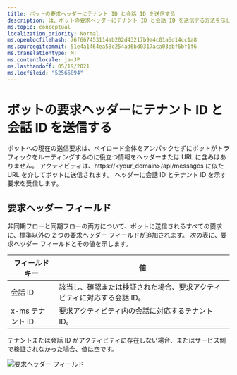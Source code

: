 ```yaml
---
title: ボットの要求ヘッダーにテナント ID と会話 ID を送信する
description: は、ボットの要求ヘッダーにテナント ID と会話 ID を送信する方法を示します。
ms.topic: conceptual
localization_priority: Normal
ms.openlocfilehash: 76f667453114ab202d43217b9a4c01a6d14cc1a8
ms.sourcegitcommit: 51e4a1464ea58c254ad6bd0317aca03ebf6bf1f6
ms.translationtype: MT
ms.contentlocale: ja-JP
ms.lasthandoff: 05/19/2021
ms.locfileid: "52565894"
---
```

# <a name="send-tenant-id-and-conversation-id-to-the-request-headers-of-the-bot"></a>ボットの要求ヘッダーにテナント ID と会話 ID を送信する

ボットへの現在の送信要求は、ペイロード全体をアンパックせずにボットがトラフィックをルーティングするのに役立つ情報をヘッダーまたは URL に含みはありません。 アクティビティは、https://<your_domain>/api/messages に似た URL を介してボットに送信されます。 ヘッダーに会話 ID とテナント ID を示す要求を受信します。

## <a name="request-header-fields"></a>要求ヘッダー フィールド

非同期フローと同期フローの両方について、ボットに送信されるすべての要求に、標準以外の 2 つの要求ヘッダー フィールドが追加されます。 次の表に、要求ヘッダー フィールドとその値を示します。

| フィールドキー | 値 |
|----------------|-----------------|
| 会話 ID | 該当し、確認または検証された場合、要求アクティビティに対応する会話 ID。 |
| x-ms テナント ID | 要求アクティビティ内の会話に対応するテナント ID。 |

テナントまたは会話 ID がアクティビティに存在しない場合、またはサービス側で検証されなかった場合、値は空です。

![要求ヘッダー フィールド](~/assets/images/bots/requestheaderfields.png)
